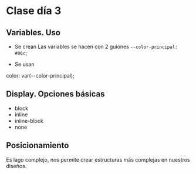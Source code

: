 # Clase día 3

## Variables. Uso

- Se crean
Las variables se hacen con 2 guiones `--color-principal: #06c`;

- Se usan

color: var(--color-principal);

## Display. Opciones básicas

- block
- inline
- inline-block
- none

## Posicionamiento

Es lago complejo, nos permite crear estructuras más complejas en nuestros diseños.